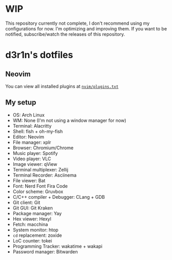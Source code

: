 # WIP
This repository currently not complete, I don't recommend using my configurations for now. I'm optimizing and improving them. If you want to be notified, subscribe/watch the releases of this repository.

# d3r1n's dotfiles

## Neovim

You can view all installed plugins at [`nvim/plugins.txt`](./nvim/plugins.txt)

## My setup
- OS: Arch Linux
- WM: None (I'm not using a window manager for now)
- Terminal: Alacritty
- Shell: fish + oh-my-fish
- Editor: Neovim
- File manager: xplr
- Browser: Chromium/Chrome
- Music player: Spotify
- Video player: VLC
- Image viewer: qView
- Terminal multiplexer: Zellij
- Terminal Recorder: Asciinema
- File viewer: Bat
- Font: Nerd Font Fira Code
- Color scheme: Gruvbox
- C/C++ compiler + Debugger: CLang + GDB
- Git client: Git
- Git GUI: Git Kraken
- Package manager: Yay
- Hex viewer: Hexyl
- Fetch: macchina
- System monitor: htop
- `cd` replacement: zoxide
- LoC counter: tokei
- Programming Tracker: wakatime + wakapi
- Password manager: Bitwarden
